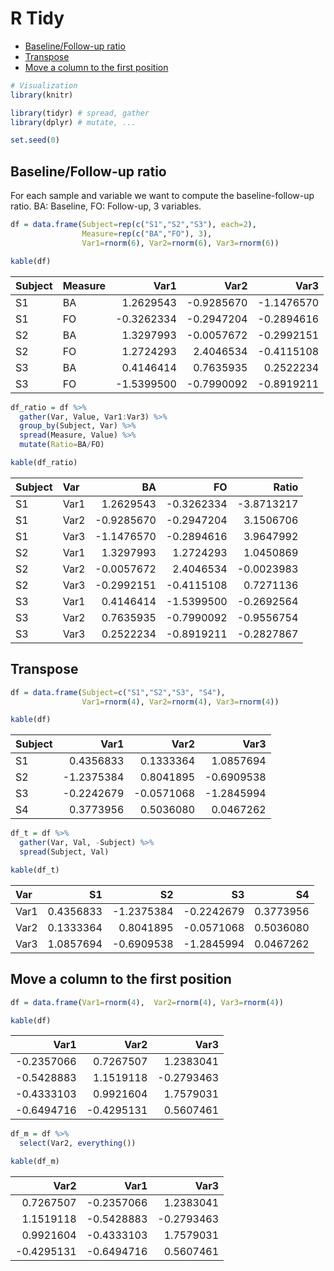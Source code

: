 R Tidy
================

-   [Baseline/Follow-up ratio](#baselinefollow-up-ratio)
-   [Transpose](#transpose)
-   [Move a column to the first position](#move-a-column-to-the-first-position)

``` r
# Visualization
library(knitr) 

library(tidyr) # spread, gather
library(dplyr) # mutate, ...

set.seed(0)
```

Baseline/Follow-up ratio
------------------------

For each sample and variable we want to compute the baseline-follow-up ratio. BA: Baseline, FO: Follow-up, 3 variables.

``` r
df = data.frame(Subject=rep(c("S1","S2","S3"), each=2),
                Measure=rep(c("BA","FO"), 3),
                Var1=rnorm(6), Var2=rnorm(6), Var3=rnorm(6))

kable(df)
```

| Subject | Measure |        Var1|        Var2|        Var3|
|:--------|:--------|-----------:|-----------:|-----------:|
| S1      | BA      |   1.2629543|  -0.9285670|  -1.1476570|
| S1      | FO      |  -0.3262334|  -0.2947204|  -0.2894616|
| S2      | BA      |   1.3297993|  -0.0057672|  -0.2992151|
| S2      | FO      |   1.2724293|   2.4046534|  -0.4115108|
| S3      | BA      |   0.4146414|   0.7635935|   0.2522234|
| S3      | FO      |  -1.5399500|  -0.7990092|  -0.8919211|

``` r
df_ratio = df %>% 
  gather(Var, Value, Var1:Var3) %>%
  group_by(Subject, Var) %>%
  spread(Measure, Value) %>%
  mutate(Ratio=BA/FO)

kable(df_ratio)
```

| Subject | Var  |          BA|          FO|       Ratio|
|:--------|:-----|-----------:|-----------:|-----------:|
| S1      | Var1 |   1.2629543|  -0.3262334|  -3.8713217|
| S1      | Var2 |  -0.9285670|  -0.2947204|   3.1506706|
| S1      | Var3 |  -1.1476570|  -0.2894616|   3.9647992|
| S2      | Var1 |   1.3297993|   1.2724293|   1.0450869|
| S2      | Var2 |  -0.0057672|   2.4046534|  -0.0023983|
| S2      | Var3 |  -0.2992151|  -0.4115108|   0.7271136|
| S3      | Var1 |   0.4146414|  -1.5399500|  -0.2692564|
| S3      | Var2 |   0.7635935|  -0.7990092|  -0.9556754|
| S3      | Var3 |   0.2522234|  -0.8919211|  -0.2827867|

Transpose
---------

``` r
df = data.frame(Subject=c("S1","S2","S3", "S4"),
                Var1=rnorm(4), Var2=rnorm(4), Var3=rnorm(4))

kable(df)
```

| Subject |        Var1|        Var2|        Var3|
|:--------|-----------:|-----------:|-----------:|
| S1      |   0.4356833|   0.1333364|   1.0857694|
| S2      |  -1.2375384|   0.8041895|  -0.6909538|
| S3      |  -0.2242679|  -0.0571068|  -1.2845994|
| S4      |   0.3773956|   0.5036080|   0.0467262|

``` r
df_t = df %>% 
  gather(Var, Val, -Subject) %>% 
  spread(Subject, Val)

kable(df_t)
```

| Var  |         S1|          S2|          S3|         S4|
|:-----|----------:|-----------:|-----------:|----------:|
| Var1 |  0.4356833|  -1.2375384|  -0.2242679|  0.3773956|
| Var2 |  0.1333364|   0.8041895|  -0.0571068|  0.5036080|
| Var3 |  1.0857694|  -0.6909538|  -1.2845994|  0.0467262|

Move a column to the first position
-----------------------------------

``` r
df = data.frame(Var1=rnorm(4),  Var2=rnorm(4), Var3=rnorm(4))

kable(df)
```

|        Var1|        Var2|        Var3|
|-----------:|-----------:|-----------:|
|  -0.2357066|   0.7267507|   1.2383041|
|  -0.5428883|   1.1519118|  -0.2793463|
|  -0.4333103|   0.9921604|   1.7579031|
|  -0.6494716|  -0.4295131|   0.5607461|

``` r
df_m = df %>% 
  select(Var2, everything())

kable(df_m)
```

|        Var2|        Var1|        Var3|
|-----------:|-----------:|-----------:|
|   0.7267507|  -0.2357066|   1.2383041|
|   1.1519118|  -0.5428883|  -0.2793463|
|   0.9921604|  -0.4333103|   1.7579031|
|  -0.4295131|  -0.6494716|   0.5607461|
